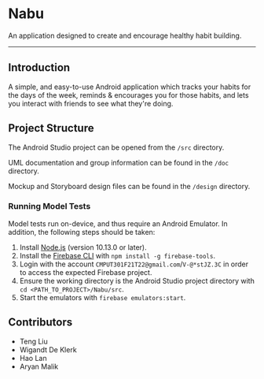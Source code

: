 # Nabu

An application designed to create and encourage healthy habit building.

---

## Introduction

A simple, and easy-to-use Android application which tracks your habits for the days of the week, reminds & encourages you for those habits, and lets you interact with friends to see what they're doing.

## Project Structure

The Android Studio project can be opened from the `/src` directory.

UML documentation and group information can be found in the `/doc` directory.

Mockup and Storyboard design files can be found in the `/design` directory.

### Running Model Tests

Model tests run on-device, and thus require an Android Emulator. In addition, the following steps should be taken:

1. Install [Node.js](https://nodejs.org/en/) (version 10.13.0 or later).
2. Install the [Firebase CLI](https://firebase.google.com/docs/cli) with `npm install -g firebase-tools`.
3. Login with the account `CMPUT301F21T22@gmail.com`/`V-@*stJZ.3C` in order to access the expected Firebase project.
4. Ensure the working directory is the Android Studio project directory with `cd <PATH_TO_PROJECT>/Nabu/src`.
5. Start the emulators with `firebase emulators:start`.

## Contributors

- Teng Liu
- Wigandt De Klerk
- Hao Lan
- Aryan Malik 
